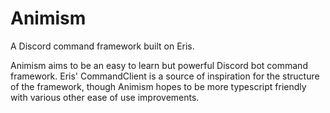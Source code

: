 # Animism
A Discord command framework built on Eris.

Animism aims to be an easy to learn but powerful Discord bot command framework.
Eris' CommandClient is a source of inspiration for the structure of the
framework, though Animism hopes to be more typescript friendly with various
other ease of use improvements.
